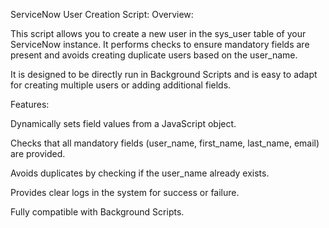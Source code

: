 ServiceNow User Creation Script:
Overview:

This script allows you to create a new user in the sys_user table of your ServiceNow instance. It performs checks to ensure mandatory fields are present and avoids creating duplicate users based on the user_name.

It is designed to be directly run in Background Scripts and is easy to adapt for creating multiple users or adding additional fields.

Features:

Dynamically sets field values from a JavaScript object.

Checks that all mandatory fields (user_name, first_name, last_name, email) are provided.

Avoids duplicates by checking if the user_name already exists.

Provides clear logs in the system for success or failure.

Fully compatible with Background Scripts.
